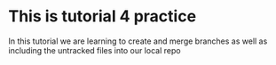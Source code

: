# This is tutorial 4 practice

In this tutorial we are learning to create and merge branches as well as including the untracked files into our local repo